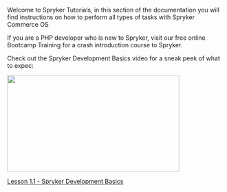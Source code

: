 Welcome to Spryker Tutorials, in this section of the documentation you will find instructions on how to perform all types of tasks with Spryker Commerce OS

If you are a PHP developer who is new to Spryker, visit our free online Bootcamp Training for a crash introduction course to Spryker.

Check out the Spryker Development Basics video for a sneak peek of what to expec:
<p><a href="https://documentation.spryker.com/tutorials/about-tutorials.htm?wvideo=fdvs58k86f"><img src="https://embedwistia-a.akamaihd.net/deliveries/63f98f6be268927a94484d3d515f820eb5c2aaa3.jpg?image_play_button_size=2x&amp;image_crop_resized=960x540&amp;image_play_button=1&amp;image_play_button_color=eb553ce0" style="width: 400px; height: 225px;" width="400" height="225"></a></p><p><a href="https://documentation.spryker.com/tutorials/about-tutorials.htm?wvideo=fdvs58k86f">Lesson 1.1 - Spryker Development Basics</a></p>
